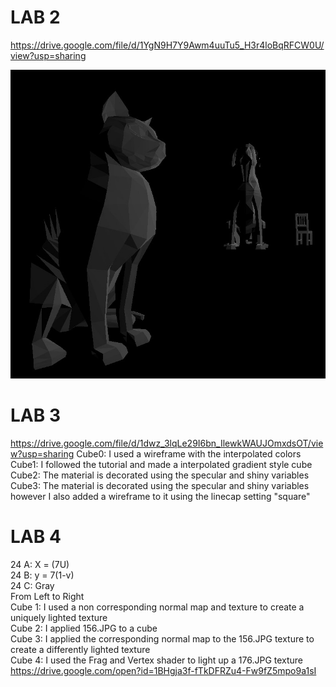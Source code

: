 # LAB 2
 
https://drive.google.com/file/d/1YgN9H7Y9Awm4uuTu5_H3r4loBqRFCW0U/view?usp=sharing

![](images/Screenshot_2.jpg)

# LAB 3
https://drive.google.com/file/d/1dwz_3lqLe29I6bn_IlewkWAUJOmxdsOT/view?usp=sharing
Cube0: I used a wireframe with the interpolated colors  
Cube1: I followed the tutorial and made a interpolated gradient style cube  
Cube2: The material is decorated using the specular and shiny variables  
Cube3: The material is decorated using the specular and shiny variables however I also added a   wireframe to it using the linecap setting "square"  

# LAB 4
24 A: X = (7U)  
24 B: y = 7(1-v)  
24 C: Gray  
From Left to Right  
Cube 1: I used a non corresponding normal map and texture to create a uniquely lighted texture  
Cube 2: I applied 156.JPG to a cube  
Cube 3: I applied the corresponding normal map to the 156.JPG texture to create a differently lighted texture  
Cube 4: I used the Frag and Vertex shader to light up a 176.JPG texture  
https://drive.google.com/open?id=1BHgja3f-fTkDFRZu4-Fw9fZ5mpo9a1sI